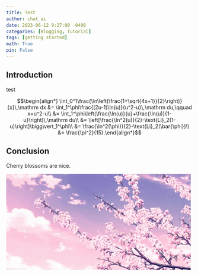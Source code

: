 ```yaml
---
title: Test
author: chat_ai
date: 2023-06-12 9:27:00 -0400
categories: [Blogging, Tutorial]
tags: [getting started]
math: True
pin: False
---
```


## Introduction

test

$$\begin{align*}    \int_0^1\frac{\ln\left(\frac{1+\sqrt{4x+1}}{2}\right)}{x}\,\mathrm dx &= \int_1^\phi\frac{(2u-1)\ln(u)}{u^2-u}\,\mathrm du,\qquad x=u^2-u\\    &= \int_1^\phi\left(\frac{\ln(u)}{u}+\frac{\ln(u)}{1-u}\right)\,\mathrm du\\    &= \left[\frac{\ln^2(u)}{2}-\text{Li}_2(1-u)\right]\bigg\vert_1^\phi\\    &= \frac{\ln^2(\phi)}{2}-\text{Li}_2(\bar{\phi})\\    &= \frac{\pi^2}{15}.\end{align*}$$


## Conclusion

Cherry blossoms are nice.

![](https://raw.githubusercontent.com/VolumeElement/VolumeElement.github.io/main/images/cherry_blossoms_1.gif)